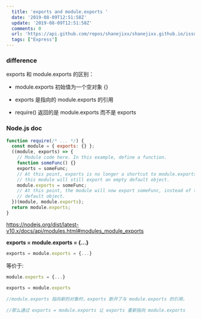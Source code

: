 ```yaml
---
  title: 'exports and module.exports '
  date: '2019-08-09T12:51:58Z'
  update: '2019-08-09T12:51:58Z'
  comments: 0
  url: 'https://api.github.com/repos/shanejixx/shanejixx.github.io/issues/6'
  tags: ["Express"]
---
```


### difference

 exports 和 module.exports 的区别：

- module.exports 初始值为一个空对象 {}

- exports 是指向的 module.exports 的引用

- require() 返回的是 module.exports 而不是 exports



### Node.js doc

```js
function require(/* ... */) {
  const module = { exports: {} };
  ((module, exports) => {
    // Module code here. In this example, define a function.
    function someFunc() {}
    exports = someFunc;
    // At this point, exports is no longer a shortcut to module.exports, and
    // this module will still export an empty default object.
    module.exports = someFunc;
    // At this point, the module will now export someFunc, instead of the
    // default object.
  })(module, module.exports);
  return module.exports;
}
```

https://nodejs.org/dist/latest-v10.x/docs/api/modules.html#modules_module_exports

**exports = module.exports = {...}**

```js
exports = module.exports = {...}
```

等价于:

```js
module.exports = {...}
                  
exports = module.exports
      
//module.exports 指向新的对象时，exports 断开了与 module.exports 的引用，
 
//那么通过 exports = module.exports 让 exports 重新指向 module.exports
```

